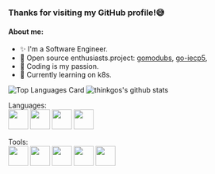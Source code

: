 ### Thanks for visiting my GitHub profile!:sweat_smile:

#### About me:

- :sparkles: I'm a Software Engineer.
- :star2: Open source enthusiasts.project: [gomodubs](https://github.com/thinkgos/gomodbus), [go-iecp5](https://github.com/thinkgos/go-iecp5),
- :yellow_heart: Coding is my passion.
- :dizzy: Currently learning on k8s.

![Top Languages Card](https://github-readme-stats.vercel.app/api/top-langs/?username=thinkgos&hide=html)
![thinkgos's github stats](https://github-readme-stats.vercel.app/api?username=thinkgos&show_icons=true&include_all_commits=true&count_private=true&line_height=40)

Languages:  
<code><img height="40" src="https://raw.githubusercontent.com/thinkgos/thinkgos/master/asserts/golang.jpeg"></code>
<code><img height="40" src="https://raw.githubusercontent.com/thinkgos/thinkgos/master/asserts/c.jpeg"></code>
<code><img height="40" src="https://raw.githubusercontent.com/thinkgos/thinkgos/master/asserts/bash.jpg"></code>
<code><img height="40" src="https://raw.githubusercontent.com/thinkgos/thinkgos/master/asserts/rust.png"></code>

Tools:  
<code><img height="40" src="https://raw.githubusercontent.com/thinkgos/thinkgos/master/asserts/goland.png"></code>
<code><img height="40" src="https://raw.githubusercontent.com/thinkgos/thinkgos/master/asserts/clion.png"></code>
<code><img height="40" src="https://raw.githubusercontent.com/thinkgos/thinkgos/master/asserts/visual-studio-code.png"></code>
<code><img height="40" src="https://raw.githubusercontent.com/thinkgos/thinkgos/master/asserts/typora.jpg"></code>
<code><img height="40" src="https://raw.githubusercontent.com/thinkgos/thinkgos/master/asserts/docker.jpg"></code>